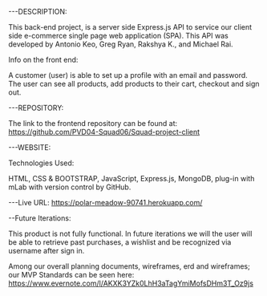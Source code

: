 
---DESCRIPTION:

This back-end project, is a server side Express.js API to service our client side e-commerce single page web application (SPA). This API was developed by Antonio Keo, Greg Ryan, Rakshya K., and Michael Rai.


Info on the front end:

A customer (user) is able to set up a profile with an email and password. The user can see all products, add products to their cart, checkout and sign out.

---REPOSITORY:

The link to the frontend repository can be found at:
https://github.com/PVD04-Squad06/Squad-project-client

---WEBSITE:

Technologies Used:

HTML, CSS & BOOTSTRAP, JavaScript, Express.js, MongoDB, plug-in with mLab with version control by GitHub.

---Live URL: https://polar-meadow-90741.herokuapp.com/

--Future Iterations:

This product is not fully functional. In future iterations we will the user will be able to retrieve past purchases, a wishlist and be recognized via username after sign in.

Among our overall planning documents, wireframes, erd and wireframes; our MVP Standards can be seen here:
https://www.evernote.com/l/AKXK3YZk0LhH3aTagYmiMofsDHm3T_Oz9js
